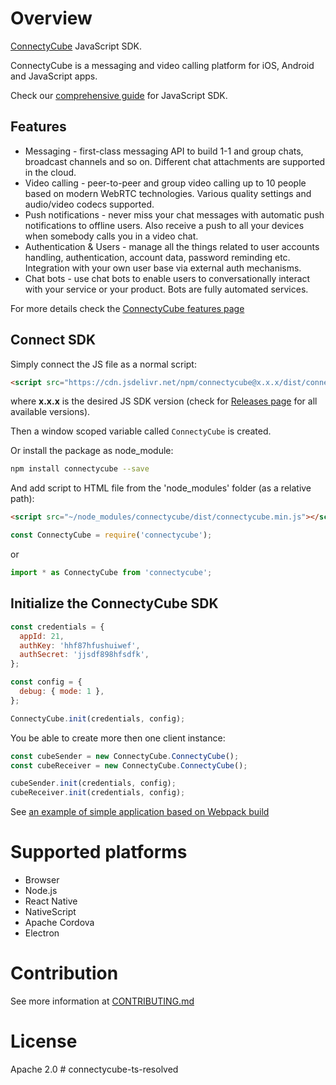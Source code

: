 # Overview

[ConnectyCube](https://connectycube.com) JavaScript SDK.

ConnectyCube is a messaging and video calling platform for iOS, Android and JavaScript apps.

Check our [comprehensive guide](https://developers.connectycube.com/js/) for JavaScript SDK.

## Features

- Messaging - first-class messaging API to build 1-1 and group chats, broadcast channels and so on. Different chat attachments are supported in the cloud.
- Video calling - peer-to-peer and group video calling up to 10 people based on modern WebRTC technologies. Various quality settings and audio/video codecs supported.
- Push notifications - never miss your chat messages with automatic push notifications to offline users. Also receive a push to all your devices when somebody calls you in a video chat.
- Authentication & Users - manage all the things related to user accounts handling, authentication, account data, password reminding etc. Integration with your own user base via external auth mechanisms.
- Chat bots - use chat bots to enable users to conversationally interact with your service or your product. Bots are fully automated services.

For more details check the [ConnectyCube features page](https://connectycube.com/features)

## Connect SDK

Simply connect the JS file as a normal script:

```html
<script src="https://cdn.jsdelivr.net/npm/connectycube@x.x.x/dist/connectycube.min.js"></script>
```

where **x.x.x** is the desired JS SDK version (check for [Releases page](https://github.com/ConnectyCube/connectycube-js-sdk-releases/releases) for all available versions).

Then a window scoped variable called `ConnectyCube` is created.

Or install the package as node_module:

```bash
npm install connectycube --save
```

And add script to HTML file from the 'node_modules' folder (as a relative path):

```html
<script src="~/node_modules/connectycube/dist/connectycube.min.js"></script>
```

```javascript
const ConnectyCube = require('connectycube');
```

or

```javascript
import * as ConnectyCube from 'connectycube';
```

## Initialize the ConnectyCube SDK

```javascript
const credentials = {
  appId: 21,
  authKey: 'hhf87hfushuiwef',
  authSecret: 'jjsdf898hfsdfk',
};

const config = {
  debug: { mode: 1 },
};

ConnectyCube.init(credentials, config);
```

You be able to create more then one client instance:

```javascript
const cubeSender = new ConnectyCube.ConnectyCube();
const cubeReceiver = new ConnectyCube.ConnectyCube();

cubeSender.init(credentials, config);
cubeReceiver.init(credentials, config);
```

See [an example of simple application based on Webpack build](https://github.com/ConnectyCube/connectycube-js-samples/tree/master/sample-webpack-build-app)

# Supported platforms

- Browser
- Node.js
- React Native
- NativeScript
- Apache Cordova
- Electron

# Contribution

See more information at [CONTRIBUTING.md](.github/CONTRIBUTING.md)

# License

Apache 2.0
#   c o n n e c t y c u b e - t s - r e s o l v e d  
 